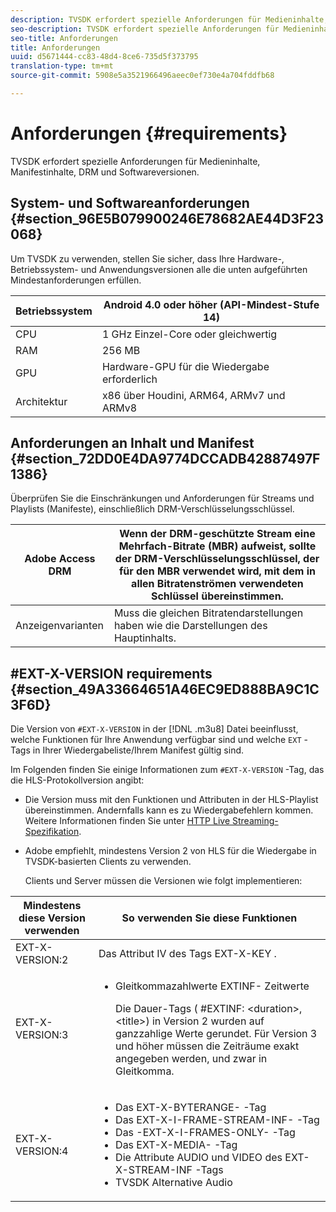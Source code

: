 ```yaml
---
description: TVSDK erfordert spezielle Anforderungen für Medieninhalte, Manifestinhalte, DRM und Softwareversionen.
seo-description: TVSDK erfordert spezielle Anforderungen für Medieninhalte, Manifestinhalte, DRM und Softwareversionen.
seo-title: Anforderungen
title: Anforderungen
uuid: d5671444-cc83-48d4-8ce6-735d5f373795
translation-type: tm+mt
source-git-commit: 5908e5a3521966496aeec0ef730e4a704fddfb68

---
```



# Anforderungen {#requirements}

TVSDK erfordert spezielle Anforderungen für Medieninhalte, Manifestinhalte, DRM und Softwareversionen.

## System- und Softwareanforderungen {#section_96E5B079900246E78682AE44D3F23068}

Um TVSDK zu verwenden, stellen Sie sicher, dass Ihre Hardware-, Betriebssystem- und Anwendungsversionen alle die unten aufgeführten Mindestanforderungen erfüllen.

| Betriebssystem | Android 4.0 oder höher (API-Mindest-Stufe 14) |
|---|---|
| CPU | 1 GHz Einzel-Core oder gleichwertig |
| RAM | 256 MB |
| GPU | Hardware-GPU für die Wiedergabe erforderlich |
| Architektur | x86 über Houdini, ARM64, ARMv7 und ARMv8 |

## Anforderungen an Inhalt und Manifest {#section_72DD0E4DA9774DCCADB42887497F1386}

Überprüfen Sie die Einschränkungen und Anforderungen für Streams und Playlists (Manifeste), einschließlich DRM-Verschlüsselungsschlüssel.

| Adobe Access DRM | Wenn der DRM-geschützte Stream eine Mehrfach-Bitrate (MBR) aufweist, sollte der DRM-Verschlüsselungsschlüssel, der für den MBR verwendet wird, mit dem in allen Bitratenströmen verwendeten Schlüssel übereinstimmen. |
|---|---|
| Anzeigenvarianten | Muss die gleichen Bitratendarstellungen haben wie die Darstellungen des Hauptinhalts. |

## #EXT-X-VERSION requirements {#section_49A33664651A46EC9ED888BA9C1C3F6D}

Die Version von `#EXT-X-VERSION` in der [!DNL .m3u8] Datei beeinflusst, welche Funktionen für Ihre Anwendung verfügbar sind und welche `EXT` -Tags in Ihrer Wiedergabeliste/Ihrem Manifest gültig sind.

Im Folgenden finden Sie einige Informationen zum `#EXT-X-VERSION` -Tag, das die HLS-Protokollversion angibt:

* Die Version muss mit den Funktionen und Attributen in der HLS-Playlist übereinstimmen. Andernfalls kann es zu Wiedergabefehlern kommen. Weitere Informationen finden Sie unter [HTTP Live Streaming-Spezifikation](https://datatracker.ietf.org/doc/draft-pantos-http-live-streaming/?include_text=1).
* Adobe empfiehlt, mindestens Version 2 von HLS für die Wiedergabe in TVSDK-basierten Clients zu verwenden.

   Clients und Server müssen die Versionen wie folgt implementieren:

<table frame="all" colsep="1" rowsep="1" id="table_62EB98EDD9DE49EC84CB1C7D59BC40E6"> 
 <thead> 
  <tr rowsep="1"> 
   <th colname="1" class="entry"> Mindestens diese Version verwenden </th> 
   <th colname="2" class="entry"> So verwenden Sie diese Funktionen </th> 
  </tr> 
 </thead>
 <tbody> 
  <tr rowsep="1"> 
   <td colname="1"> <span class="codeph"> EXT-X-VERSION:2 </span> </td> 
   <td colname="2"> Das Attribut IV des <span class="codeph"> Tags EXT-X-KEY </span> . </td> 
  </tr> 
  <tr rowsep="1"> 
   <td colname="1"> <span class="codeph"> EXT-X-VERSION:3 </span> </td> 
   <td colname="2"> 
    <ul id="ul_C9500D3F934848639C204BF248F139FF"> 
     <li id="li_535A7E3FABCB46FE872A7EA5DE2A1784">Gleitkommazahlwerte <span class="codeph"> EXTINF- </span> Zeitwerte <p>Die Dauer-Tags ( <span class="codeph"> #EXTINF: </span>&lt;duration&gt;,&lt;title&gt;) in Version 2 wurden auf ganzzahlige Werte gerundet. Für Version 3 und höher müssen die Zeiträume exakt angegeben werden, und zwar in Gleitkomma. </p> </li> 
    </ul> </td> 
  </tr> 
  <tr rowsep="0"> 
   <td colname="1"> <span class="codeph"> EXT-X-VERSION:4 </span> </td> 
   <td colname="2"> 
    <ul id="ul_3355A6CBBE2141DDB92660BB4B604D70"> 
     <li id="li_5E73D41AF6DC4CEE88D6C029FFCFC350">Das <span class="codeph"> EXT-X-BYTERANGE- </span> -Tag </li> 
     <li id="li_BF5141F516F749E5890860D487EB5287">Das <span class="codeph"> EXT-X-I-FRAME-STREAM-INF- </span> -Tag </li> 
     <li id="li_E0D399A13812499B94107CDE62998EE9">Das <span class="codeph"> -EXT-X-I-FRAMES-ONLY- </span> -Tag </li> 
     <li id="li_A7783AFF99854EFBBAECD2967E4CBF2B">Das <span class="codeph"> EXT-X-MEDIA- </span> -Tag </li> 
     <li id="li_15AE652F33C1454AA90DDC65E7D6C2FD">Die <span class="codeph"> Attribute AUDIO </span> und <span class="codeph"> VIDEO </span> des <span class="codeph"> EXT-X-STREAM-INF </span> -Tags </li> 
     <li id="li_DB2A7847D5884F6E91FD9E78101FBCA5">TVSDK Alternative Audio </li> 
    </ul> </td> 
  </tr> 
 </tbody> 
</table>

